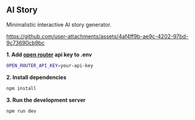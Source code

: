 ## AI Story

Minimalistic interactive AI story generator.

https://github.com/user-attachments/assets/4af4ff9b-ae9c-4202-97bd-9c73690cb9bc



**1. Add [open router](https://openrouter.ai/) api key to .env**

```bash
OPEN_ROUTER_API_KEY=your-api-key
```

**2. Install dependencies**

```bash
npm install
```

**3. Run the development server**

```bash
npm run dev
```
